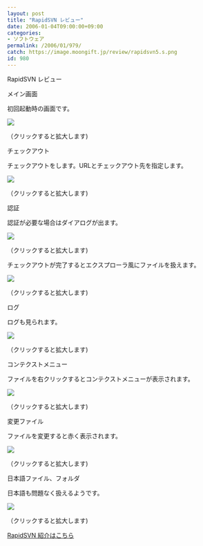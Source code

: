```yaml
---
layout: post
title: "RapidSVN レビュー"
date: 2006-01-04T09:00:00+09:00
categories:
- ソフトウェア
permalink: /2006/01/979/
catch: https://image.moongift.jp/review/rapidsvn5.s.png
id: 980
---
```

RapidSVN レビュー  
<!--more-->

メイン画面

  

初回起動時の画面です。

  

[![](https://image.moongift.jp/review/rapidsvn1.s.png)](https://image.moongift.jp/review/rapidsvn1.png)  
  
（クリックすると拡大します)

  

チェックアウト

  

チェックアウトをします。URLとチェックアウト先を指定します。

  

[![](https://image.moongift.jp/review/rapidsvn2.s.png)](https://image.moongift.jp/review/rapidsvn2.png)  
  
（クリックすると拡大します)

  

認証

  

認証が必要な場合はダイアログが出ます。

  

[![](https://image.moongift.jp/review/rapidsvn3.s.png)](https://image.moongift.jp/review/rapidsvn3.png)  
  
（クリックすると拡大します)

  

チェックアウトが完了するとエクスプローラ風にファイルを扱えます。

  

[![](https://image.moongift.jp/review/rapidsvn4.s.png)](https://image.moongift.jp/review/rapidsvn4.png)  
  
（クリックすると拡大します)

  

ログ

  

ログも見られます。

  

[![](https://image.moongift.jp/review/rapidsvn5.s.png)](https://image.moongift.jp/review/rapidsvn5.png)  
  
（クリックすると拡大します)

  

コンテクストメニュー

  

ファイルを右クリックするとコンテクストメニューが表示されます。

  

[![](https://image.moongift.jp/review/rapidsvn6.s.png)](https://image.moongift.jp/review/rapidsvn6.png)  
  
（クリックすると拡大します)

  

変更ファイル

  

ファイルを変更すると赤く表示されます。

  

[![](https://image.moongift.jp/review/rapidsvn7.s.png)](https://image.moongift.jp/review/rapidsvn7.png)  
  
（クリックすると拡大します)

  

日本語ファイル、フォルダ

  

日本語も問題なく扱えるようです。

  

[![](https://image.moongift.jp/review/rapidsvn8.s.png)](https://image.moongift.jp/review/rapidsvn8.png)  
  
（クリックすると拡大します)

  

[RapidSVN 紹介はこちら](http://oss.moongift.jp/intro/i-959.html)

